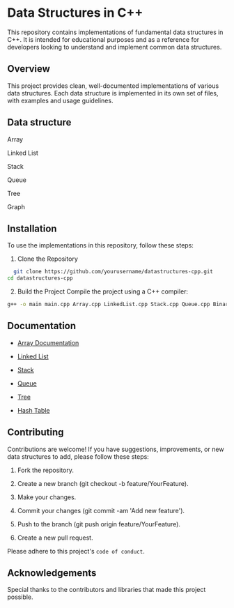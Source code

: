 
# Data Structures in C++

This repository contains implementations of fundamental data structures in C++. It is intended for educational purposes and as a reference for developers looking to understand and implement common data structures.

## Overview
This project provides clean, well-documented implementations of various data structures. Each data structure is implemented in its own set of files, with examples and usage guidelines.

## Data structure
Array

Linked List

Stack

Queue

Tree

Graph
## Installation

To use the implementations in this repository, follow these steps:

1. Clone the Repository

```bash
  git clone https://github.com/yourusername/datastructures-cpp.git
cd datastructures-cpp
```
2. Build the Project
Compile the project using a C++ compiler:
```bash
g++ -o main main.cpp Array.cpp LinkedList.cpp Stack.cpp Queue.cpp BinaryTree.cpp BinarySearchTree.cpp Graph.cpp HashTable.cpp
```
    
## Documentation

- [Array Documentation](https://www.geeksforgeeks.org/cpp-arrays/)

- [Linked List](https://www.geeksforgeeks.org/linked-list-data-structure/)

- [Stack](https://www.geeksforgeeks.org/stack-data-structure/?ref=lbp)

- [Queue](https://www.geeksforgeeks.org/queue-data-structure/?ref=lbp)

- [Tree](https://www.geeksforgeeks.org/tree-data-structure/?ref=lbp)

- [Hash Table](https://www.geeksforgeeks.org/hash-table-data-structure/)


## Contributing

Contributions are welcome! If you have suggestions, improvements, or new data structures to add, please follow these steps:

1. Fork the repository.

2. Create a new branch (git checkout -b feature/YourFeature).

3. Make your changes.

4. Commit your changes (git commit -am 'Add new feature').
5. Push to the branch (git push origin feature/YourFeature).

6. Create a new pull request.

Please adhere to this project's `code of conduct`.


## Acknowledgements

Special thanks to the contributors and libraries that made this project possible.

